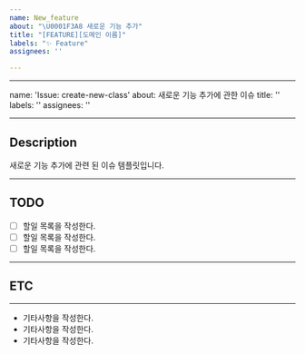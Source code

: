 ```yaml
---
name: New_feature
about: "\U0001F3A8 새로운 기능 추가"
title: "[FEATURE][도메인 이름]"
labels: "✨ Feature"
assignees: ''

---
```


---
name: 'Issue: create-new-class'
about: 새로운 기능 추가에 관한 이슈
title: ''
labels: ''
assignees: ''

---

## Description
새로운 기능 추가에 관련 된 이슈 템플릿입니다.


---

## TODO
- [ ]  할일 목록을 작성한다.
- [ ]  할일 목록을 작성한다.
- [ ]  할일 목록을 작성한다.

---

## ETC

---
* 기타사항을 작성한다.
* 기타사항을 작성한다.
* 기타사항을 작성한다.
